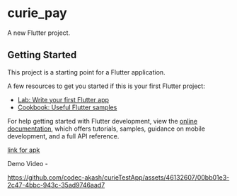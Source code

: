 # curie_pay

A new Flutter project.

## Getting Started

This project is a starting point for a Flutter application.

A few resources to get you started if this is your first Flutter project:

- [Lab: Write your first Flutter app](https://docs.flutter.dev/get-started/codelab)
- [Cookbook: Useful Flutter samples](https://docs.flutter.dev/cookbook)

For help getting started with Flutter development, view the
[online documentation](https://docs.flutter.dev/), which offers tutorials,
samples, guidance on mobile development, and a full API reference.

[link for apk](https://drive.google.com/file/d/1G-vBxFvpAEu-kWeCZt-NkS5vP_Q9PW5Q/view?usp=sharing)

Demo Video -


https://github.com/codec-akash/curieTestApp/assets/46132607/00bb01e3-2c47-4bbc-943c-35ad9746aad7

